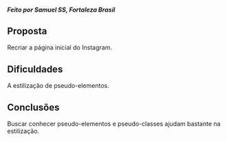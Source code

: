 ##### Feito por Samuel SS, Fortaleza  Brasil

## Proposta 

Recriar a página inicial do Instagram.

## Dificuldades

A estilização de pseudo-elementos.

## Conclusões

Buscar conhecer pseudo-elementos e pseudo-classes ajudam bastante na estilização.
